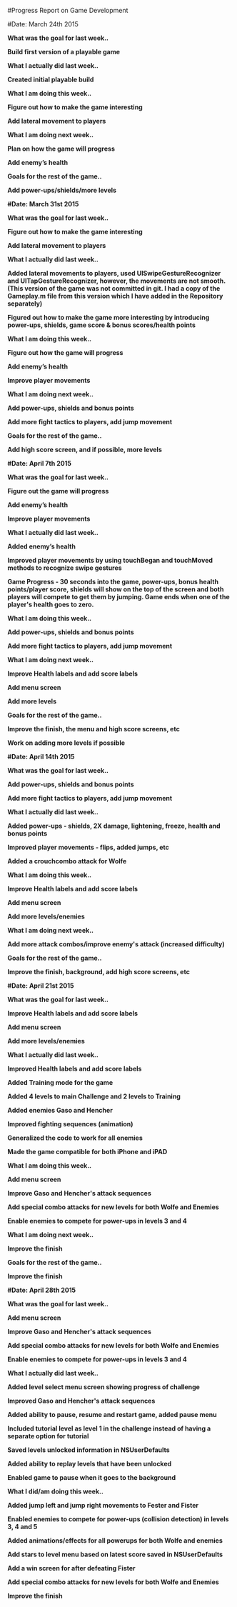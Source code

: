 #Progress Report on Game Development


#Date: March 24th 2015

<b>What was the goal for last week..

Build first version of a playable game

<b>What I actually did last week..

Created initial playable build

<b>What I am doing this week..

Figure out how to make the game interesting

Add lateral movement to players

<b>What I am doing next week..

Plan on how the game will progress

Add enemy’s health

<b>Goals for the rest of the game.. 

Add power-ups/shields/more levels



#Date: March 31st 2015

<b>What was the goal for last week..

Figure out how to make the game interesting

Add lateral movement to players

<b>What I actually did last week..

Added lateral movements to players, used UISwipeGestureRecognizer and UITapGestureRecognizer, however, the movements are not smooth. (This version of the game was not committed in git. I had a copy of the Gameplay.m file from this version which I have added in the Repository separately)

Figured out how to make the game more interesting by introducing power-ups, shields, game score & bonus scores/health points

<b>What I am doing this week..

Figure out how the game will progress 

Add enemy’s health

Improve player movements

<b>What I am doing next week..

Add power-ups, shields and bonus points

Add more fight tactics to players, add jump movement

<b>Goals for the rest of the game.. 

Add high score screen, and if possible, more levels



#Date: April 7th 2015

<b>What was the goal for last week..

Figure out the game will progress 

Add enemy’s health

Improve player movements

<b>What I actually did last week..

Added enemy’s health

Improved player movements by using touchBegan and touchMoved methods to recognize swipe gestures

Game Progress - 30 seconds into the game, power-ups, bonus health points/player score, shields will show on the top of the screen and both players will compete to get them by jumping. Game ends when one of the player's health goes to zero.

<b>What I am doing this week..

Add power-ups, shields and bonus points

Add more fight tactics to players, add jump movement

<b>What I am doing next week..

Improve Health labels and add score labels 

Add menu screen

Add more levels

<b>Goals for the rest of the game.. 

Improve the finish, the menu and high score screens, etc

Work on adding more levels if possible



#Date: April 14th 2015

<b>What was the goal for last week..

Add power-ups, shields and bonus points

Add more fight tactics to players, add jump movement

<b>What I actually did last week..

Added power-ups - shields, 2X damage, lightening, freeze, health and bonus points

Improved player movements - flips, added jumps, etc

Added a crouchcombo attack for Wolfe

<b>What I am doing this week..

Improve Health labels and add score labels

Add menu screen

Add more levels/enemies

<b>What I am doing next week..

Add more attack combos/improve enemy's attack (increased difficulty)

<b>Goals for the rest of the game.. 

Improve the finish, background, add high score screens, etc



#Date: April 21st 2015

<b>What was the goal for last week..

Improve Health labels and add score labels

Add menu screen

Add more levels/enemies

<b>What I actually did last week..

Improved Health labels and add score labels

Added Training mode for the game

Added 4 levels to main Challenge and 2 levels to Training

Added enemies Gaso and Hencher

Improved fighting sequences (animation)

Generalized the code to work for all enemies

Made the game compatible for both iPhone and iPAD

<b>What I am doing this week..

Add menu screen

Improve Gaso and Hencher's attack sequences

Add special combo attacks for new levels for both Wolfe and Enemies

Enable enemies to compete for power-ups in levels 3 and 4

<b>What I am doing next week..

Improve the finish

<b>Goals for the rest of the game.. 

Improve the finish



#Date: April 28th 2015

<b>What was the goal for last week..

Add menu screen

Improve Gaso and Hencher's attack sequences

Add special combo attacks for new levels for both Wolfe and Enemies

Enable enemies to compete for power-ups in levels 3 and 4

<b>What I actually did last week..

Added level select menu screen showing progress of challenge

Improved Gaso and Hencher's attack sequences

Added ability to pause, resume and restart game, added pause menu

Included tutorial level as level 1 in the challenge instead of having a separate option for tutorial

Saved levels unlocked information in NSUserDefaults

Added ability to replay levels that have been unlocked

Enabled game to pause when it goes to the background

<b>What I did/am doing this week..

Added jump left and jump right movements to Fester and Fister

Enabled enemies to compete for power-ups (collision detection) in levels 3, 4 and 5

Added animations/effects for all powerups for both Wolfe and enemies

Add stars to level menu based on latest score saved in NSUserDefaults

Add a win screen for after defeating Fister

Add special combo attacks for new levels for both Wolfe and Enemies

Improve the finish

